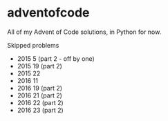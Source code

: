 # adventofcode

All of my Advent of Code solutions, in Python for now.

Skipped problems
- 2015 5 (part 2 - off by one)
- 2015 19 (part 2)
- 2015 22
- 2016 11
- 2016 19 (part 2)
- 2016 21 (part 2)
- 2016 22 (part 2)
- 2016 23 (part 2)

